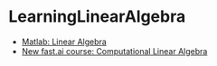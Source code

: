 # LearningLinearAlgebra

* [Matlab: Linear Algebra](http://people.ds.cam.ac.uk/nmm1/Matlab/)
* [New fast.ai course: Computational Linear Algebra](http://www.fast.ai/2017/07/17/num-lin-alg/)
